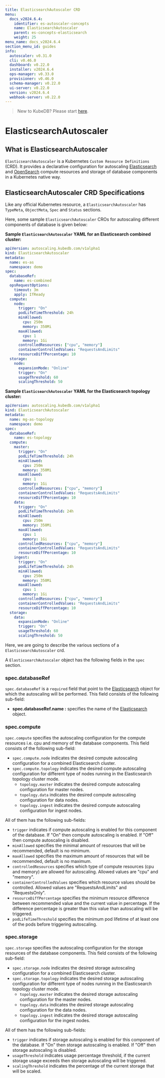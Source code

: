 ```yaml
---
title: ElasticsearchAutoscaler CRD
menu:
  docs_v2024.6.4:
    identifier: es-autoscaler-concepts
    name: ElasticsearchAutoscaler
    parent: es-concepts-elasticsearch
    weight: 25
menu_name: docs_v2024.6.4
section_menu_id: guides
info:
  autoscaler: v0.31.0
  cli: v0.46.0
  dashboard: v0.22.0
  installer: v2024.6.4
  ops-manager: v0.33.0
  provisioner: v0.46.0
  schema-manager: v0.22.0
  ui-server: v0.22.0
  version: v2024.6.4
  webhook-server: v0.22.0
---
```


> New to KubeDB? Please start [here](/docs/v2024.6.4/README).

# ElasticsearchAutoscaler

## What is ElasticsearchAutoscaler

`ElasticsearchAutoscaler` is a Kubernetes `Custom Resource Definitions` (CRD). It provides a declarative configuration for autoscaling [Elasticsearch](https://www.elastic.co/products/elasticsearch) and [OpenSearch](https://opensearch.org/) compute resources and storage of database components in a Kubernetes native way.

## ElasticsearchAutoscaler CRD Specifications

Like any official Kubernetes resource, a `ElasticsearchAutoscaler` has `TypeMeta`, `ObjectMeta`, `Spec` and `Status` sections.

Here, some sample `ElasticsearchAutoscaler` CROs for autoscaling different components of database is given below:

**Sample `ElasticsearchAutoscaler` YAML for an Elasticsearch combined cluster:**

```yaml
apiVersion: autoscaling.kubedb.com/v1alpha1
kind: ElasticsearchAutoscaler
metadata:
  name: es-as
  namespace: demo
spec:
  databaseRef:
    name: es-combined
  opsRequestOptions:
    timeout: 3m
    apply: IfReady
  compute:
    node:
      trigger: "On"
      podLifeTimeThreshold: 24h
      minAllowed:
        cpu: 250m
        memory: 350Mi
      maxAllowed:
        cpu: 1
        memory: 1Gi
      controlledResources: ["cpu", "memory"]
      containerControlledValues: "RequestsAndLimits"
      resourceDiffPercentage: 10
  storage:
    node:
      expansionMode: "Online"
      trigger: "On"
      usageThreshold: 60
      scalingThreshold: 50
```

**Sample `ElasticsearchAutoscaler` YAML for the Elasticsearch topology cluster:**

```yaml
apiVersion: autoscaling.kubedb.com/v1alpha1
kind: ElasticsearchAutoscaler
metadata:
  name: mg-as-topology
  namespace: demo
spec:
  databaseRef:
    name: es-topology
  compute:
    master:
      trigger: "On"
      podLifeTimeThreshold: 24h
      minAllowed:
        cpu: 250m
        memory: 350Mi
      maxAllowed:
        cpu: 1
        memory: 1Gi
      controlledResources: ["cpu", "memory"]
      containerControlledValues: "RequestsAndLimits"
      resourceDiffPercentage: 10
    data:
      trigger: "On"
      podLifeTimeThreshold: 24h
      minAllowed:
        cpu: 250m
        memory: 350Mi
      maxAllowed:
        cpu: 1
        memory: 1Gi
      controlledResources: ["cpu", "memory"]
      containerControlledValues: "RequestsAndLimits"
      resourceDiffPercentage: 10
    ingest:
      trigger: "On"
      podLifeTimeThreshold: 24h
      minAllowed:
        cpu: 250m
        memory: 350Mi
      maxAllowed:
        cpu: 1
        memory: 1Gi
      controlledResources: ["cpu", "memory"]
      containerControlledValues: "RequestsAndLimits"
      resourceDiffPercentage: 10
  storage:
    data:
      expansionMode: "Online"
      trigger: "On"
      usageThreshold: 60
      scalingThreshold: 50
```

Here, we are going to describe the various sections of a `ElasticsearchAutoscaler` crd.

A `ElasticsearchAutoscaler` object has the following fields in the `spec` section.

### spec.databaseRef

`spec.databaseRef` is a `required` field that point to the [Elasticsearch](/docs/v2024.6.4/guides/elasticsearch/concepts/elasticsearch/) object for which the autoscaling will be performed. This field consists of the following sub-field:

- **spec.databaseRef.name :** specifies the name of the [Elasticsearch](/docs/v2024.6.4/guides/elasticsearch/concepts/elasticsearch/) object.

### spec.compute

`spec.compute` specifies the autoscaling configuration for the compute resources i.e. cpu and memory of the database components. This field consists of the following sub-field:

- `spec.compute.node` indicates the desired compute autoscaling configuration for a combined Elasticsearch cluster.
- `spec.compute.topology` indicates the desired compute autoscaling configuration for different type of nodes running in the Elasticsearch topology cluster mode.
  - `topology.master` indicates the desired compute autoscaling configuration for master nodes.
  - `topology.data` indicates the desired compute autoscaling configuration for data nodes.
  - `topology.ingest` indicates the desired compute autoscaling configuration for ingest nodes.

All of them has the following sub-fields:

- `trigger` indicates if compute autoscaling is enabled for this component of the database. If "On" then compute autoscaling is enabled. If "Off" then compute autoscaling is disabled.
- `minAllowed` specifies the minimal amount of resources that will be recommended, default is no minimum.
- `maxAllowed` specifies the maximum amount of resources that will be recommended, default is no maximum.
- `controlledResources` specifies which type of compute resources (cpu and memory) are allowed for autoscaling. Allowed values are "cpu" and "memory".
- `containerControlledValues` specifies which resource values should be controlled. Allowed values are "RequestsAndLimits" and "RequestsOnly".
- `resourceDiffPercentage` specifies the minimum resource difference between recommended value and the current value in percentage. If the difference percentage is greater than this value than autoscaling will be triggered.
- `podLifeTimeThreshold` specifies the minimum pod lifetime of at least one of the pods before triggering autoscaling.

### spec.storage

`spec.storage` specifies the autoscaling configuration for the storage resources of the database components. This field consists of the following sub-field:

- `spec.storage.node` indicates the desired storage autoscaling configuration for a combined Elasticsearch cluster.
- `spec.storage.topology` indicates the desired storage autoscaling configuration for different type of nodes running in the Elasticsearch topology cluster mode.
  - `topology.master` indicates the desired storage autoscaling configuration for the master nodes.
  - `topology.data` indicates the desired storage autoscaling configuration for the data nodes.
  - `topology.ingest` indicates the desired storage autoscaling configuration for the ingest nodes.

All of them has the following sub-fields:

- `trigger` indicates if storage autoscaling is enabled for this component of the database. If "On" then storage autoscaling is enabled. If "Off" then storage autoscaling is disabled.
- `usageThreshold` indicates usage percentage threshold, if the current storage usage exceeds then storage autoscaling will be triggered.
- `scalingThreshold` indicates the percentage of the current storage that will be scaled.
